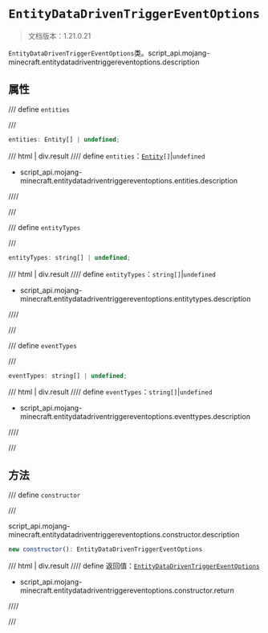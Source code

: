 # `EntityDataDrivenTriggerEventOptions`

> 文档版本：1.21.0.21

`EntityDataDrivenTriggerEventOptions`类。script_api.mojang-minecraft.entitydatadriventriggereventoptions.description

## 属性

/// define
`entities`


///

```js
entities: Entity[] | undefined;
```

/// html | div.result
//// define
`entities`：<code><a href="../entity/">Entity</a>[]</code>|`undefined`

- script_api.mojang-minecraft.entitydatadriventriggereventoptions.entities.description


////

///


/// define
`entityTypes`


///

```js
entityTypes: string[] | undefined;
```

/// html | div.result
//// define
`entityTypes`：`string[]`|`undefined`

- script_api.mojang-minecraft.entitydatadriventriggereventoptions.entitytypes.description


////

///


/// define
`eventTypes`


///

```js
eventTypes: string[] | undefined;
```

/// html | div.result
//// define
`eventTypes`：`string[]`|`undefined`

- script_api.mojang-minecraft.entitydatadriventriggereventoptions.eventtypes.description


////

///


## 方法

/// define
`constructor`


///

script_api.mojang-minecraft.entitydatadriventriggereventoptions.constructor.description

```js
new constructor(): EntityDataDrivenTriggerEventOptions
```

/// html | div.result
//// define
返回值：[`EntityDataDrivenTriggerEventOptions`](./entitydatadriventriggereventoptions.md)

- script_api.mojang-minecraft.entitydatadriventriggereventoptions.constructor.return


////

///


